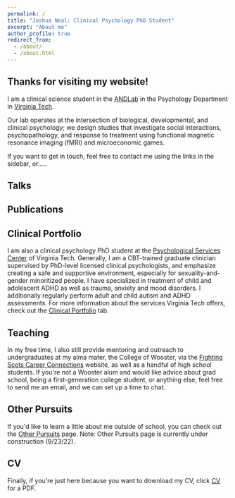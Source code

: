 ```yaml
---
permalink: /
title: "Joshua Neal: Clinical Psychology PhD Student"
excerpt: "About me"
author_profile: true
redirect_from: 
  - /about/
  - /about.html
---
```


Thanks for visiting my website!
---

I am a clinical science student in the [ANDLab](https://fbri.vtc.vt.edu/people-directory/primary-faculty/king-casas.html) in the Psychology Department in [Virginia Tech](https://psyc.vt.edu/). 

Our lab operates at the intersection of biological, developmental, and clinical psychology; we design studies that investigate social interactions, psychopathology, and response to treatment using functional magnetic resonance imaging (fMRI) and microeconomic games. 

If you want to get in touch, feel free to contact me using the links in the sidebar, or.....

Talks
---


Publications
---


Clinical Portfolio
---
I am also a clinical psychology PhD student at the [Psychological Services Center](https://support.psyc.vt.edu/centers/psc) of Virginia Tech. Generally, I am a CBT-trained graduate clinician supervised by PhD-level licensed clinical psychologists, and emphasize creating a safe and supportive environment, especially for sexuality-and-gender minoritized people. I have specialized in treatment of child and adolescent ADHD as well as trauma, anxiety and mood disorders. I additionally regularly perform adult and child autism and ADHD assessments. For more information about the services Virginia Tech offers, check out the [Clinical Portfolio](https://joshnneal.github.io/portfolio/) tab.

Teaching
---

In my free time, I also still provide mentoring and outreach to undergraduates at my alma mater, the College of Wooster, via the [Fighting Scots Career Connections](https://wooster.firsthand.co/) website, as well as a handful of high school students. If you're not a Wooster alum and would like advice about grad school, being a first-generation college student, or anything else, feel free to send me an email, and we can set up a time to chat.

Other Pursuits
---
If you'd like to learn a little about me outside of school, you can check out the [Other Pursuits](https://joshnneal.github.io/outside-of-school/) page. Note: Other Pursuits page is currently under construction (9/23/22).

CV
---
Finally, if you're just here because you want to download my CV, click [CV](https://kelsey-winkeler.github.io/files/KW_CV.pdf) for a PDF.




